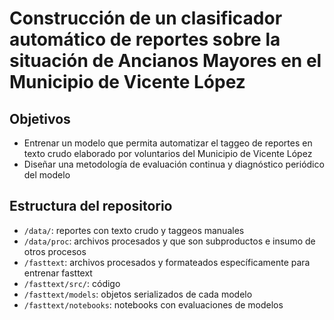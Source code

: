 # Construcción de un clasificador automático de reportes sobre la situación de Ancianos Mayores en el Municipio de Vicente López

## Objetivos
- Entrenar un modelo que permita automatizar el taggeo de reportes en texto crudo elaborado por voluntarios del Municipio de Vicente López
- Diseñar una metodología de evaluación continua y diagnóstico periódico del modelo

## Estructura del repositorio

- `/data/`: reportes con texto crudo y taggeos manuales
- `/data/proc`: archivos procesados y que son subproductos e insumo de otros procesos
- `/fasttext`: archivos procesados y formateados específicamente para entrenar fasttext
- `/fasttext/src/`: código
- `/fasttext/models`: objetos serializados de cada modelo
- `/fasttext/notebooks`: notebooks con evaluaciones de modelos
